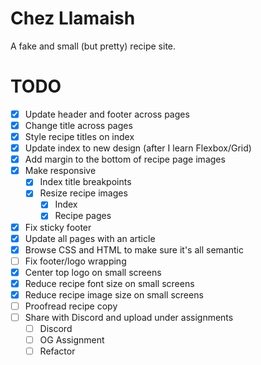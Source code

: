 # Chez Llamaish

A fake and small (but pretty) recipe site.

# TODO

- [X] Update header and footer across pages
- [X] Change title across pages
- [X] Style recipe titles on index
- [X] Update index to new design (after I learn Flexbox/Grid)
- [X] Add margin to the bottom of recipe page images
- [X] Make responsive
   - [X] Index title breakpoints
   - [X] Resize recipe images
      - [X] Index
      - [X] Recipe pages
- [X] Fix sticky footer
- [X] Update all pages with an article
- [X] Browse CSS and HTML to make sure it's all semantic
- [ ] Fix footer/logo wrapping
- [X] Center top logo on small screens
- [X] Reduce recipe font size on small screens
- [X] Reduce recipe image size on small screens
- [ ] Proofread recipe copy
- [ ] Share with Discord and upload under assignments
   - [ ] Discord
   - [ ] OG Assignment
   - [ ] Refactor
